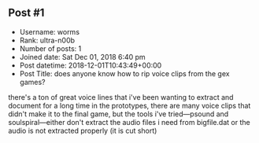 ## Post #1
- Username: worms
- Rank: ultra-n00b
- Number of posts: 1
- Joined date: Sat Dec 01, 2018 6:40 pm
- Post datetime: 2018-12-01T10:43:49+00:00
- Post Title: does anyone know how to rip voice clips from the gex games?

there's a ton of great voice lines that i've been wanting to extract and document for a long time
in the prototypes, there are many voice clips that didn't make it to the final game, but the tools i've tried—psound and soulspiral—either don't extract the audio files i need from bigfile.dat or the audio is not extracted properly (it is cut short)
